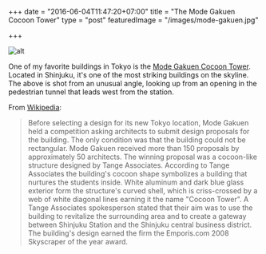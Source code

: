 +++
date = "2016-06-04T11:47:20+07:00"
title = "The Mode Gakuen Cocoon Tower"
type = "post"
featuredImage = "/images/mode-gakuen.jpg"

+++

![alt](/images/mode-gakuen.jpg)

One of my favorite buildings in Tokyo is the [Mode Gakuen Cocoon Tower](https://en.wikipedia.org/wiki/Mode_Gakuen_Cocoon_Tower).  Located in Shinjuku, it's one of the most striking buildings on the skyline.  The above is shot from an unusual angle, looking up from an opening in the pedestrian tunnel that leads west from the station.

<!--more-->

From [Wikipedia](https://en.wikipedia.org/wiki/Mode_Gakuen_Cocoon_Tower):

> Before selecting a design for its new Tokyo location, Mode Gakuen held a competition asking architects to submit design proposals for the building. The only condition was that the building could not be rectangular. Mode Gakuen received more than 150 proposals by approximately 50 architects. The winning proposal was a cocoon-like structure designed by Tange Associates. According to Tange Associates the building's cocoon shape symbolizes a building that nurtures the students inside. White aluminum and dark blue glass exterior form the structure's curved shell, which is criss-crossed by a web of white diagonal lines earning it the name "Cocoon Tower". A Tange Associates spokesperson stated that their aim was to use the building to revitalize the surrounding area and to create a gateway between Shinjuku Station and the Shinjuku central business district. The building's design earned the firm the Emporis.com 2008 Skyscraper of the year award.
